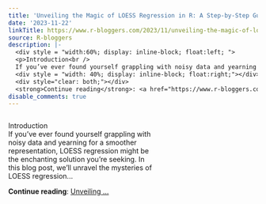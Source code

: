 ```yaml
---
title: 'Unveiling the Magic of LOESS Regression in R: A Step-by-Step Guide with mtcars'
date: '2023-11-22'
linkTitle: https://www.r-bloggers.com/2023/11/unveiling-the-magic-of-loess-regression-in-r-a-step-by-step-guide-with-mtcars/
source: R-bloggers
description: |-
  <div style = "width:60%; display: inline-block; float:left; ">
  <p>Introduction<br />
  If you’ve ever found yourself grappling with noisy data and yearning for a smoother representation, LOESS regression might be the enchanting solution you’re seeking. In this blog post, we’ll unravel the mysteries of LOESS regression...</p></div>
  <div style = "width: 40%; display: inline-block; float:right;"></div>
  <div style="clear: both;"></div>
  <strong>Continue reading</strong>: <a href="https://www.r-bloggers.com/2023/11/unveiling-the-magic-of-loess-regression-in-r-a-step-by-step-guide-with-mtcars/">Unveiling ...
disable_comments: true
---
```

<div style = "width:60%; display: inline-block; float:left; ">
<p>Introduction<br />
If you’ve ever found yourself grappling with noisy data and yearning for a smoother representation, LOESS regression might be the enchanting solution you’re seeking. In this blog post, we’ll unravel the mysteries of LOESS regression...</p></div>
<div style = "width: 40%; display: inline-block; float:right;"></div>
<div style="clear: both;"></div>
<strong>Continue reading</strong>: <a href="https://www.r-bloggers.com/2023/11/unveiling-the-magic-of-loess-regression-in-r-a-step-by-step-guide-with-mtcars/">Unveiling ...